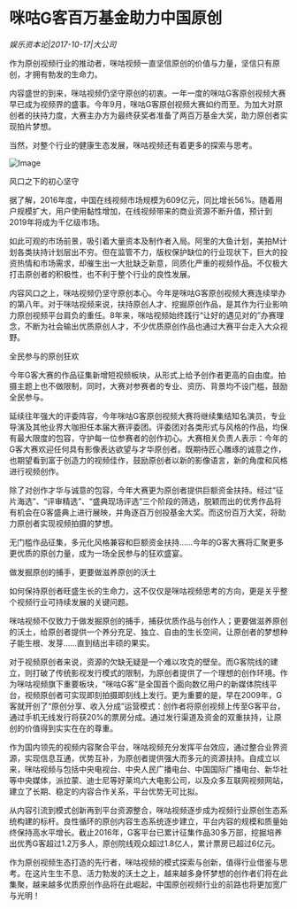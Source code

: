# 咪咕G客百万基金助力中国原创

*娱乐资本论|2017-10-17|大公司*

作为原创视频行业的推动者，咪咕视频一直坚信原创的价值与力量，坚信只有原创，才拥有勃发的生命力。

内容盛世的到来，咪咕视频仍坚守原创的初衷。一年一度的咪咕G客原创视频大赛早已成为视频界的盛事。今年9月，咪咕G客原创视频大赛如约而至。为加大对原创者的扶持力度，大赛主办方为最终获奖者准备了两百万基金大奖，助力原创者实现拍片梦想。

当然，对整个行业的健康生态发展，咪咕视频还有着更多的探索与思考。

![Image](http://p3.pstatp.com/large/40100004221c8fe12e71)

风口之下的初心坚守

据了解，2016年度，中国在线视频市场规模为609亿元，同比增长56%。随着用户规模扩大，用户使用黏性增加，在线视频带来的商业资源不断升值，预计到2019年将成为千亿级市场。

如此可观的市场前景，吸引着大量资本及制作者入局。阿里的大鱼计划，美拍M计划各类扶持计划层出不穷。但在监管不力，版权保护缺位的行业现状下，巨大的投资热情和市场需求，却催生出一大批缺乏新意，同质化严重的视频作品。不仅极大打击原创者的积极性，也不利于整个行业的良性发展。

内容风口之上，咪咕视频仍坚守原创本心。今年是咪咕G客原创视频大赛连续举办的第八年。对于咪咕视频来说，扶持原创人才、挖掘原创作品，是其作为行业影响力原创视频平台肩负的重任。8年来，咪咕视频始终践行“让好的遇见对的”办赛理念，不断为社会输出优质原创人才，不少优质原创作品也通过大赛平台走入大众视野。

全民参与的原创狂欢

今年G客大赛的作品征集新增短视频板块，从形式上给予创作者更高的自由度。拍摄主题上也不做限制，同时，大赛对参赛者的专业、资历、背景均不设门槛，鼓励全民参与。

延续往年强大的评委阵容，今年咪咕G客原创视频大赛将继续集结知名演员，专业导演及其他业界大咖担任本届大赛评委团。评委团对各类形式与风格的作品，均保有最大限度的包容，守护每一位参赛者的创作初心。大赛相关负责人表示：今年的G客大赛欢迎任何具有影像表达欲望与才华原创者。既期待匠心雕琢的诚意之作，也期望看到富于创造力的视频佳作，鼓励原创者以新的影像语言，新的角度和风格进行视频创作。

除了对创作才华与诚意的包容，今年大赛更为原创者提供巨额资金扶持。经过“征片海选”、“评审精选”、“盛典现场评选”三个阶段的筛选，脱颖而出的优秀作品将有机会在G客盛典上进行展映，并角逐百万创投基金大奖。而这份百万大奖，将助力原创者实现视频拍摄的梦想。

无门槛作品征集，多元化风格兼容和巨额资金扶持……今年的G客大赛将汇聚更多更优质的原创力量，成为一场全民参与的狂欢盛宴。

做发掘原创的捕手，更要做滋养原创的沃土

如何保持原创者旺盛生长的生命力，这不仅仅是咪咕视频思考的方向，更是关乎整个视频行业可持续发展的关键问题。

咪咕视频不仅致力于做发掘原创的捕手，捕获优质作品与创作人；更要做滋养原创的沃土，给原创者提供一个养分充足、独立、自由的生长空间，让原创者的梦想种子能生根、发芽……直到结出丰硕的果实。

对于视频原创者来说，资源的欠缺无疑是一个难以攻克的壁垒。而G客院线的建立，则打破了传统影视发行模式的限制，为原创者提供了一个理想的创作环境。作为咪咕视频旗下重要板块，“咪咕G客”是全国首个面向数亿用户的新媒体院线平台，视频原创者可实现即刻拍摄即刻线上发行。更为重要的是，早在2009年，G客就开创了“原创分享、收入分成”运营模式：创作者将原创视频上传至G客平台，通过手机无线发行将获20%的票房分成。通过发行渠道及资金的双重扶持，让原创的价值得到实实在在的尊重。

作为国内领先的视频内容聚合平台，咪咕视频充分发挥平台效应，通过整合业界资源，实现信息互通，优势互补，为原创者提供强大而多元的资源扶持。自成立以来，咪咕视频与包括中央电视台、中央人民广播电台、中国国际广播电台、新华社等中央媒体，派拉蒙、迪士尼等好莱坞六大电影公司，以及众多互联网视频网站，建立了长期、稳定的内容合作关系，平台优势无可比拟。

从内容引流到模式创新再到平台资源整合，咪咕视频逐步成为视频行业原创生态系统构建的标杆。良性循环的原创内容生态系统逐步建立，平台内容的规模和质量始终保持高水平增长。截止2016年，G客平台已累计征集作品30多万部，挖掘培养出优秀G客超过1.2万多人，原创院线观众超过1.8亿人，累计票房已超过6亿元。

作为原创视频生态打造的先行者，咪咕视频的模式探索与创新，值得行业借鉴与思考。在这片生生不息、活力勃发的沃土之上，越来越多身怀梦想的创作者们将在此集聚，越来越多优质原创作品将在此崛起，中国原创视频行业的前路也将更加宽广与光明！

